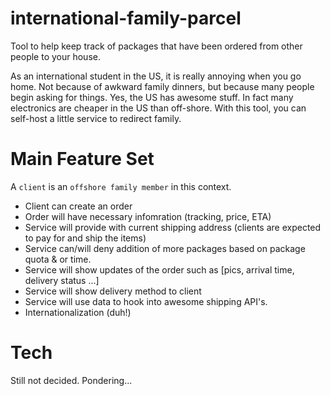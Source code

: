 # international-family-parcel
Tool to help keep track of packages that have been ordered from other people to your house.

As an international student in the US, it is really annoying when you go home. Not because of awkward family dinners, but because many people begin asking for things. Yes, the US has awesome stuff. In fact many electronics are cheaper in the US than off-shore. With this tool, you can self-host a little service to redirect family.

# Main Feature Set

A `client` is an `offshore family member` in this context.
- Client can create an order
- Order will have necessary infomration (tracking, price, ETA)
- Service will provide with current shipping address (clients are expected to pay for and ship the items)
- Service can/will deny addition of more packages based on package quota & or time.
- Service will show updates of the order such as [pics, arrival time, delivery status ...]
- Service will show delivery method to client
- Service will use data to hook into awesome shipping API's.
- Internationalization (duh!)

# Tech
Still not decided. Pondering...
